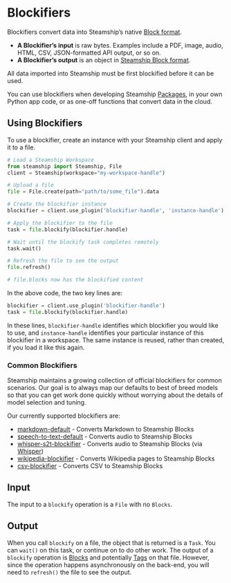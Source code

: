 <a id="blockifiers"></a>

# Blockifiers

Blockifiers convert data into Steamship’s native [Block format](/plugins/using/blockifiers/../../../data#data-model).

- **A Blockifier’s input** is raw bytes. Examples include a PDF, image,
  audio, HTML, CSV, JSON-formatted API output, or so on.
- **A Blockifier’s output** is an object in [Steamship Block format](/plugins/using/blockifiers/../../../data#data-model).

All data imported into Steamship must be first blockified before it can be used.

You can use blockifiers when developing Steamship [Packages](/plugins/using/blockifiers/../../../packages#packages), in your own Python app code,
or as one-off functions that convert data in the cloud.

## Using Blockifiers

To use a blockifier, create an instance with your Steamship client and apply it to a file.

```python
# Load a Steamship Workspace
from steamship import Steamship, File
client = Steamship(workspace="my-workspace-handle")

# Upload a file
file = File.create(path="path/to/some_file").data

# Create the blockifier instance
blockifier = client.use_plugin('blockifier-handle', 'instance-handle')

# Apply the blockifier to the file
task = file.blockify(blockifier.handle)

# Wait until the blockify task completes remotely
task.wait()

# Refresh the file to see the output
file.refresh()

# file.blocks now has the blockified content
```

In the above code, the two key lines are:

```python
blockifier = client.use_plugin('blockifier-handle')
task = file.blockify(blockifier.handle)
```

In these lines, `blockifier-handle` identifies which blockifier you would like to use, and
`instance-handle` identifies your particular instance of this blockifier in a workspace.
The same instance is reused, rather than created, if you load it like this again.

### Common Blockifiers

Steamship maintains a growing collection of official blockifiers for common scenarios.
Our goal is to always map our defaults to best of breed models so that you can get work done quickly without worrying
about the details of model selection and tuning.

Our currently supported blockifiers are:

* [markdown-default](https://www.steamship.com/plugins/markdown-blockifier-default) - Converts Markdown to Steamship Blocks
* [speech-to-text-default](https://www.steamship.com/plugins/s2t-blockifier-default) - Converts audio to Steamship Blocks
* [whisper-s2t-blockifier](https://www.steamship.com/plugins/whisper-s2t-blockifier) - Converts audio to Steamship Blocks (via [Whisper](https://openai.com/blog/whisper/))
* [wikipedia-blockifier](https://www.steamship.com/plugins/wikipedia-blockifier) - Converts Wikipedia pages to Steamship Blocks
* [csv-blockifier](https://www.steamship.com/plugins/csv-blockifier) - Converts CSV to Steamship Blocks

## Input

The input to a `blockify` operation is a `File` with no `Blocks`.

## Output

When you call `blockify` on a file, the object that is returned is a `Task`. You can `wait()` on
this task, or continue on to do other work.
The output of a `blockify` operation is [Blocks](/plugins/using/blockifiers/../../../data/blocks.md#blocks) and potentially [Tags](/plugins/using/blockifiers/../../../data/tags.md#tags) on that file. However, since the operation happens asynchronously on the back-end, you will
need to `refresh()` the file to see the output.
